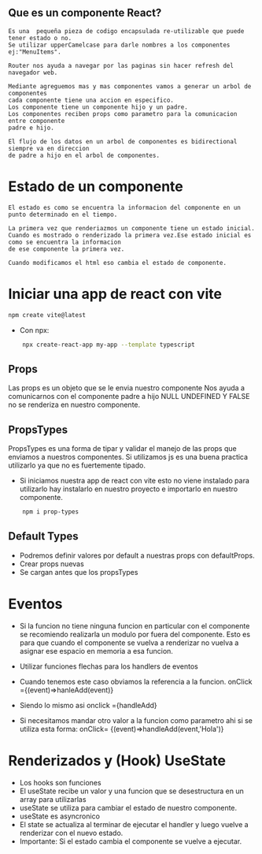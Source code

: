 ## Que es un componente React?

    Es una  pequeña pieza de codigo encapsulada re-utilizable que puede tener estado o no.
    Se utilizar upperCamelcase para darle nombres a los componentes ej:"MenuItems".

    Router nos ayuda a navegar por las paginas sin hacer refresh del navegador web.

    Mediante agreguemos mas y mas componentes vamos a generar un arbol de componentes
    cada componente tiene una accion en especifico.
    Los componente tiene un componente hijo y un padre.
    Los componentes reciben props como parametro para la comunicacion entre componente
    padre e hijo.

    El flujo de los datos en un arbol de componentes es bidirectional siempre va en direccion
    de padre a hijo en el arbol de componentes.

# Estado de un componente

    El estado es como se encuentra la informacion del componente en un punto determinado en el tiempo.

    La primera vez que renderiazmos un componente tiene un estado inicial.
    Cuando es mostrado o renderizado la primera vez.Ese estado inicial es como se encuentra la informacion
    de ese componente la primera vez.

    Cuando modificamos el html eso cambia el estado de componente.

# Iniciar una app de react con vite

```bash
npm create vite@latest

```

- Con npx:

```bash
    npx create-react-app my-app --template typescript
```

## Props

Las props es un objeto que se le envia nuestro componente
Nos ayuda a comunicarnos con el componente padre a hijo
NULL UNDEFINED Y FALSE no se renderiza en nuestro componente.

## PropsTypes

PropsTypes es una forma de tipar y validar el manejo de las props que enviamos a nuestros componentes.
Si utilizamos js es una buena practica utilizarlo ya que no es fuertemente tipado.

- Si iniciamos nuestra app de react con vite esto no viene instalado para utilizarlo hay instalarlo en nuestro proyecto e importarlo en nuestro componente.

```bash
    npm i prop-types
```

## Default Types

- Podremos definir valores por default a nuestras props con defaultProps.
- Crear props nuevas
- Se cargan antes que los propsTypes

# Eventos

- Si la funcion no tiene ninguna funcion en particular con el componente se recomiendo realizarla un modulo por fuera del componente.
  Esto es para que cuando el componente se vuelva a renderizar no vuelva a asignar ese espacio en memoria a esa funcion.

- Utilizar funciones flechas para los handlers de eventos

- Cuando tenemos este caso obviamos la referencia a la funcion.
  onClick ={(event)=>hanleAdd(event)}

- Siendo lo mismo asi
  onclick ={handleAdd}

- Si necesitamos mandar otro valor a la funcion como parametro ahi si se utiliza esta forma:
  onClick= {(event)=>handleAdd(event,'Hola')}

# Renderizados y (Hook) UseState

- Los hooks son funciones
- El useState recibe un valor y una funcion que se desestructura en un array para utilizarlas
- useState se utiliza para cambiar el estado de nuestro componente.
- useState es asyncronico
- El state se actualiza al terminar de ejecutar el handler y luego vuelve a renderizar con el nuevo estado.
- Importante: Si el estado cambia el componente se vuelve a ejecutar.
